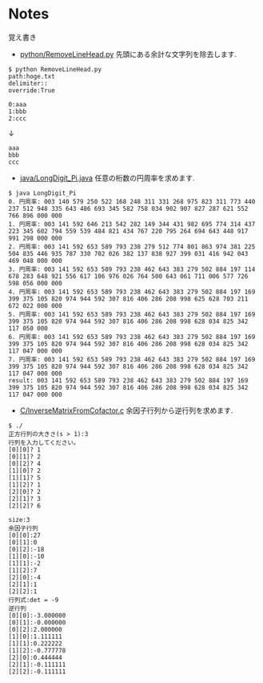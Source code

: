 # Notes
覚え書き

* [python/RemoveLineHead.py](https://github.com/kuritaro1122/Notes/blob/main/python/RemoveLineHead.py)
先頭にある余計な文字列を除去します.
```
$ python RemoveLineHead.py
path:hoge.txt
delimiter::
override:True
```
```
0:aaa
1:bbb
2:ccc
```
↓
```
aaa
bbb
ccc
```

* [java/LongDigit_Pi.java](https://github.com/kuritaro1122/Notes/blob/main/Java/LongDigit_Pi.java)
任意の桁数の円周率を求めます.
```
$ java LongDigit_Pi
0. 円周率: 003 140 579 250 522 168 248 311 331 268 975 823 311 773 440 237 512 948 335 643 486 693 345 582 758 034 902 907 827 287 621 552 766 896 000 000 
1. 円周率: 003 141 592 646 213 542 282 149 344 431 982 695 774 314 437 223 345 602 794 559 539 484 821 434 767 220 795 264 694 643 448 917 991 298 000 000 
2. 円周率: 003 141 592 653 589 793 238 279 512 774 801 863 974 381 225 504 835 446 935 787 330 702 026 382 137 838 927 399 031 416 942 043 469 048 000 000 
3. 円周率: 003 141 592 653 589 793 238 462 643 383 279 502 884 197 114 678 283 648 921 556 617 106 976 026 764 500 643 061 711 006 577 726 598 056 000 000 
4. 円周率: 003 141 592 653 589 793 238 462 643 383 279 502 884 197 169 399 375 105 820 974 944 592 307 816 406 286 208 998 625 628 703 211 672 022 000 000 
5. 円周率: 003 141 592 653 589 793 238 462 643 383 279 502 884 197 169 399 375 105 820 974 944 592 307 816 406 286 208 998 628 034 825 342 117 050 000 
6. 円周率: 003 141 592 653 589 793 238 462 643 383 279 502 884 197 169 399 375 105 820 974 944 592 307 816 406 286 208 998 628 034 825 342 117 047 000 000 
7. 円周率: 003 141 592 653 589 793 238 462 643 383 279 502 884 197 169 399 375 105 820 974 944 592 307 816 406 286 208 998 628 034 825 342 117 047 000 000 
result: 003 141 592 653 589 793 238 462 643 383 279 502 884 197 169 399 375 105 820 974 944 592 307 816 406 286 208 998 628 034 825 342 117 047 000 000
```

* [C/InverseMatrixFromCofactor.c](https://github.com/kuritaro1122/Notes/blob/main/C/InverseMatrixFromCofactor.c)
余因子行列から逆行列を求めます.
```
$ ./
正方行列の大きさ(s > 1):3
行列を入力してください。
[0][0]? 1
[0][1]? 2
[0][2]? 4
[1][0]? 2
[1][1]? 5
[1][2]? 1
[2][0]? 2
[2][1]? 3
[2][2]? 6

size:3
余因子行列
[0][0]:27
[0][1]:0
[0][2]:-18
[1][0]:-10
[1][1]:-2
[1][2]:7
[2][0]:-4
[2][1]:1
[2][2]:1
行列式:det = -9
逆行列
[0][0]:-3.000000
[0][1]:-0.000000
[0][2]:2.000000
[1][0]:1.111111
[1][1]:0.222222
[1][2]:-0.777778
[2][0]:0.444444
[2][1]:-0.111111
[2][2]:-0.111111
```
